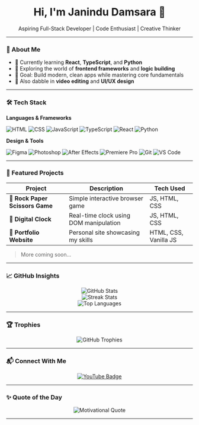 <h1 align="center">Hi, I'm Janindu Damsara 👋</h1>
<p align="center">Aspiring Full-Stack Developer | Code Enthusiast | Creative Thinker</p>

---

### 🚀 About Me

- 🔭 Currently learning **React**, **TypeScript**, and **Python**
- 🧠 Exploring the world of **frontend frameworks** and **logic building**
- 🎯 Goal: Build modern, clean apps while mastering core fundamentals
- 🎨 Also dabble in **video editing** and **UI/UX design**

---

### 🛠️ Tech Stack

**Languages & Frameworks**

![HTML](https://img.shields.io/badge/HTML5-e34c26?style=for-the-badge&logo=html5&logoColor=white)
![CSS](https://img.shields.io/badge/CSS3-1572B6?style=for-the-badge&logo=css3&logoColor=white)
![JavaScript](https://img.shields.io/badge/JavaScript-f7df1e?style=for-the-badge&logo=javascript&logoColor=black)
![TypeScript](https://img.shields.io/badge/TypeScript-007acc?style=for-the-badge&logo=typescript&logoColor=white)
![React](https://img.shields.io/badge/React-20232A?style=for-the-badge&logo=react&logoColor=61DAFB)
![Python](https://img.shields.io/badge/Python-3670A0?style=for-the-badge&logo=python&logoColor=ffdd54)

**Design & Tools**

![Figma](https://img.shields.io/badge/Figma-f24e1e?style=for-the-badge&logo=figma&logoColor=white)
![Photoshop](https://img.shields.io/badge/Photoshop-31a8ff?style=for-the-badge&logo=Adobe%20Photoshop&logoColor=white)
![After Effects](https://img.shields.io/badge/After%20Effects-9999FF?style=for-the-badge&logo=Adobe%20After%20Effects&logoColor=white)
![Premiere Pro](https://img.shields.io/badge/Premiere%20Pro-9999FF?style=for-the-badge&logo=Adobe%20Premiere%20Pro&logoColor=white)
![Git](https://img.shields.io/badge/Git-F05032?style=for-the-badge&logo=git&logoColor=white)
![VS Code](https://img.shields.io/badge/VSCode-007ACC?style=for-the-badge&logo=visual-studio-code&logoColor=white)

---

### 📂 Featured Projects

| Project | Description | Tech Used |
|--------|-------------|-----------|
| 🔸 **Rock Paper Scissors Game** | Simple interactive browser game | JS, HTML, CSS |
| 🔸 **Digital Clock** | Real-time clock using DOM manipulation | JS, HTML, CSS |
| 🔸 **Portfolio Website** | Personal site showcasing my skills | HTML, CSS, Vanilla JS |

> More coming soon...

---

### 📈 GitHub Insights

<p align="center">
  <img src="https://github-readme-stats.vercel.app/api?username=JDEditz&show_icons=true&theme=tokyonight&hide_border=true" alt="GitHub Stats" />
  <br />
  <img src="https://github-readme-streak-stats.herokuapp.com/?user=JDEditz&theme=tokyonight&hide_border=true" alt="Streak Stats" />
  <br />
  <img src="https://github-readme-stats.vercel.app/api/top-langs/?username=JDEditz&layout=compact&theme=tokyonight&hide_border=true" alt="Top Languages" />
</p>

---

### 🏆 Trophies

<p align="center">
  <img src="https://github-profile-trophy.vercel.app/?username=JDEditz&theme=onedark&no-frame=true&no-bg=true&margin-w=4" alt="GitHub Trophies" />
</p>

---

### 📬 Connect With Me

<p align="center">
  <a href="https://youtube.com/@BedwarsN">
    <img src="https://img.shields.io/badge/YouTube-%23FF0000.svg?style=for-the-badge&logo=YouTube&logoColor=white" alt="YouTube Badge"/>
  </a>
</p>

---

### ✨ Quote of the Day

<p align="center">
  <img src="https://quotes-github-readme.vercel.app/api?type=horizontal&theme=dark" alt="Motivational Quote" />
</p>

---
